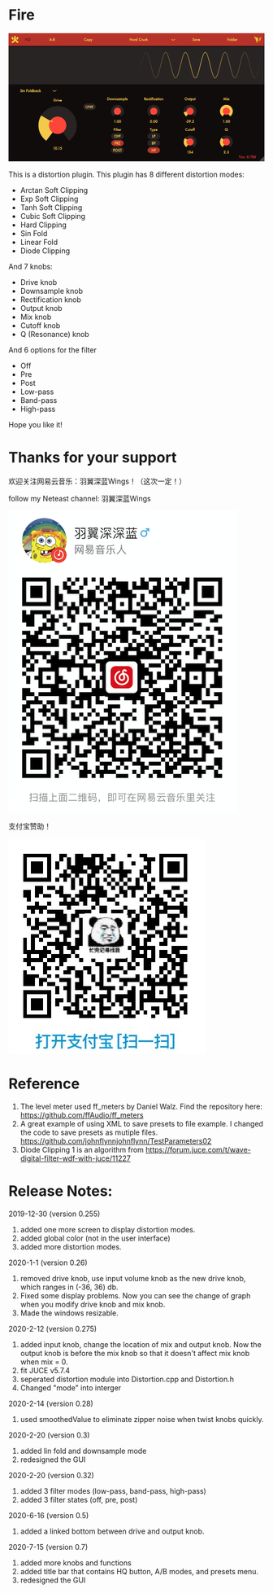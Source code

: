 # Fire
![Alt text](Fire.png?raw=true "Title")

 This is a distortion plugin.
 This plugin has 8 different distortion modes:
 - Arctan Soft Clipping
 - Exp Soft Clipping
 - Tanh Soft Clipping
 - Cubic Soft Clipping
 - Hard Clipping
 - Sin Fold
 - Linear Fold
 - Diode Clipping
 
 
 And 7 knobs:
 - Drive knob
 - Downsample knob
 - Rectification knob
 - Output knob
 - Mix knob
 - Cutoff knob
 - Q (Resonance) knob
 
 
 And 6 options for the filter
 - Off
 - Pre
 - Post
 - Low-pass
 - Band-pass
 - High-pass
 
 
Hope you like it!

# Thanks for your support
欢迎关注网易云音乐：羽翼深蓝Wings！（这次一定！）

follow my Neteast channel: 羽翼深蓝Wings

![image](neteast.png)

支付宝赞助！

![image](alipay.png)

# Reference
1. The level meter used ff_meters by Daniel Walz.
Find the repository here: https://github.com/ffAudio/ff_meters
2. A great example of using XML to save presets to file example. I changed the code to save presets as mutiple files.
https://github.com/johnflynnjohnflynn/TestParameters02
3. Diode Clipping 1 is an algorithm from https://forum.juce.com/t/wave-digital-filter-wdf-with-juce/11227

# Release Notes:

2019-12-30 (version 0.255)
1. added one more screen to display distortion modes.
2. added global color (not in the user interface)
3. added more distortion modes.

2020-1-1 (version 0.26)
1. removed drive knob, use input volume knob as the new drive knob, which ranges in (-36, 36) db.
2. Fixed some display problems. Now you can see the change of graph when you modify drive knob and mix knob.
3. Made the windows resizable.

2020-2-12 (version 0.275)
1. added input knob, change the location of mix and output knob. Now the output knob is before the mix knob so that it doesn't affect mix knob when mix = 0.
2. fit JUCE v5.7.4
3. seperated distortion module into Distortion.cpp and Distortion.h
4. Changed "mode" into interger

2020-2-14 (version 0.28)
1. used smoothedValue to eliminate zipper noise when twist knobs quickly.

2020-2-20 (version 0.3)
1. added lin fold and downsample mode
2. redesigned the GUI

2020-2-20 (version 0.32)
1. added 3 filter modes (low-pass, band-pass, high-pass)
2. added 3 filter states (off, pre, post)

2020-6-16 (version 0.5)
1. added a linked bottom between drive and output knob.

2020-7-15 (version 0.7)
1. added more knobs and functions
2. added title bar that contains HQ button, A/B modes, and presets menu.
3. redesigned the GUI

